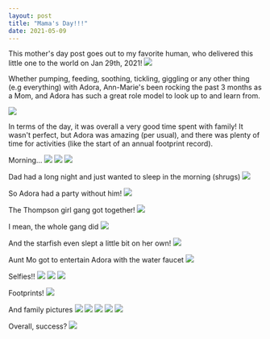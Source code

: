```yaml
---
layout: post
title: "Mama's Day!!!"
date: 2021-05-09
---
```


This mother's day post goes out to my favorite human, who delivered this little one to the world on Jan 29th, 2021!
![](/assets/img/2021-05-10-02-50-32.png)

Whether pumping, feeding, soothing, tickling, giggling or any other thing (e.g everything) with Adora, Ann-Marie's been rocking the past 3 months as a Mom, and Adora has such a great role model to look up to and learn from.

![](/assets/img/2021-05-10-02-53-53.png)

In terms of the day, it was overall a very good time spent with family! It wasn't perfect, but Adora was amazing (per usual), and there was plenty of time for activities (like the start of an annual footprint record).

Morning...
![](/assets/img/2021-05-10-02-18-53.png)
![](/assets/img/2021-05-10-02-19-16.png)
![](/assets/img/2021-05-10-02-19-27.png)

Dad had a long night and just wanted to sleep in the morning (shrugs)
![](/assets/img/2021-05-10-02-20-22.png)

So Adora had a party without him!
![](/assets/img/2021-05-10-02-22-22.png)

The Thompson girl gang got together!
![](/assets/img/2021-05-10-02-23-32.png)

I mean, the whole gang did
![](/assets/img/2021-05-10-02-24-24.png)

And the starfish even slept a little bit on her own!
![](/assets/img/2021-05-10-02-24-54.png)

Aunt Mo got to entertain Adora with the water faucet
![](/assets/img/2021-05-10-02-25-29.png)

Selfies!!
![](/assets/img/2021-05-10-02-26-25.png)
![](/assets/img/2021-05-10-02-26-37.png)
![](/assets/img/2021-05-10-02-27-07.png)

Footprints!
![](/assets/img/2021-05-10-02-27-31.png)

And family pictures
![](/assets/img/2021-05-10-02-31-38.png)
![](/assets/img/2021-05-10-02-29-19.png)
![](/assets/img/2021-05-10-02-32-49.png)
![](/assets/img/2021-05-10-02-30-11.png)
![](/assets/img/2021-05-10-02-33-18.png)

Overall, success?
![](/assets/img/2021-05-10-02-33-41.png)